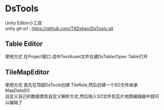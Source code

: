 # DsTools
Unity Editor小工具  
unity git url : https://github.com/TKDshan/DsTools.git  
## Table Editor  
使用方式 在Project窗口 选中TextAsset文件右键DsTable/Open Table打开  
## TileMapEditor  
使用方式 首先在顶部DsTools创建 TileRule,然后创建一个SO文件继承 MapDataSO  
自定义自己的数据类型自定义解析方式,然后拖入SO文件到瓦片地图编辑器中就可以编辑了  
